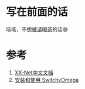 # 写在前面的话
咳咳，不想[被请喝茶](https://github.com/XX-net/XX-Net/issues/5983)的话:smile:

# 参考
1. [XX-Net中文文档](https://github.com/XX-net/XX-Net/wiki/%E4%B8%AD%E6%96%87%E6%96%87%E6%A1%A3)
2. [安装和使用 SwitchyOmega](https://github.com/XX-net/XX-Net/wiki/%E5%AE%89%E8%A3%85%E5%92%8C%E4%BD%BF%E7%94%A8-SwitchyOmega)